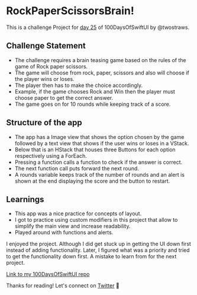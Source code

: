 # RockPaperScissorsBrain!

This is a challenge Project for [day 25](https://www.hackingwithswift.com/100/swiftui/25) of 100DaysOfSwiftUI by @twostraws.

## Challenge Statement

- The challenge requires a brain teasing game based on the rules of the game of Rock paper scissors.
- The game will choose from rock, paper, scissors and also will choose if the player wins or loses.
- The player then has to make the choice accordingly.
- Example, if the game chooses Rock and Win then the player must choose paper to get the correct answer.
- The game goes on for 10 rounds while keeping track of a score.

## Structure of the app

- The app has a Image view that shows the option chosen by the game followed by a text view that shows if the user wins or loses in a VStack.
- Below that is an HStack that houses three Buttons for each option respectively using a ForEach.
- Pressing a function calls a function to check if the answer is correct.
- The next function call puts forward the next round.
- A rounds variable keeps track of the number of rounds and an alert is shown at the end displaying the score and the button to restart.

## Learnings

- This app was a nice practice for concepts of layout.
- I got to practice using custom modifiers in this project that allow to simplify the main view and increase readability.
- Played around with functions and alerts.

I enjoyed the project. Although I did get stuck up in getting the UI down first instead of adding functionality. Later, I figured what was a priority and tried to get the functionality down first.
A mistake to learn from for the next project.

[Link to my 100DaysOfSwiftUI repo](https://github.com/SaurabhJamadagni/100DaysOfSwiftUI)

Thanks for reading! Let's connect on [Twitter](https://twitter.com/Saura6hJ) 👋
